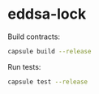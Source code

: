 # eddsa-lock

Build contracts:

``` sh
capsule build --release
```

Run tests:

``` sh
capsule test --release
```
